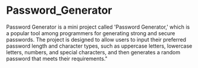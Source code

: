 # Password_Generator
Password Generator is a mini project called 'Password Generator,' which is a popular tool among programmers for generating strong and secure passwords. The project is designed to allow users to input their preferred password length and character types, such as uppercase letters, lowercase letters, numbers, and special characters, and then generates a random password that meets their requirements."
